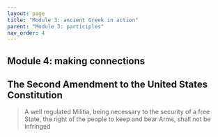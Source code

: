 ```yaml
---
layout: page
title: "Module 3: ancient Greek in action"
parent: "Module 3: participles"
nav_order: 4
---
```


## Module 4: making connections


## The Second Amendment to the United States Constitution

>  A well regulated Militia, being necessary to the security of a free State, the right of the people to keep and bear Arms, shall not be infringed